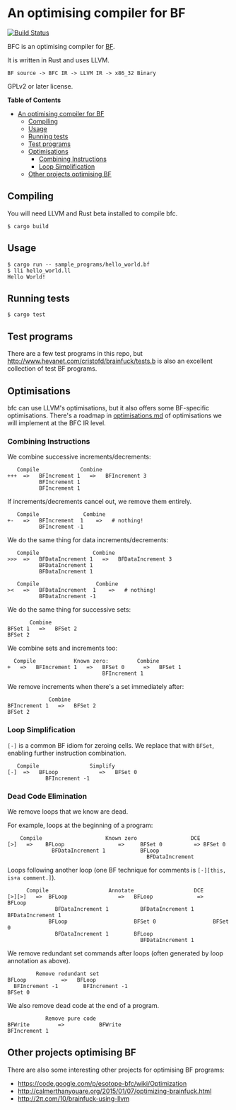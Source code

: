 # An optimising compiler for BF

[![Build Status](https://travis-ci.org/Wilfred/bfc.svg?branch=master)](https://travis-ci.org/Wilfred/bfc)

BFC is an optimising compiler for
[BF](https://en.wikipedia.org/wiki/Brainfuck).

It is written in Rust and uses LLVM.

```
BF source -> BFC IR -> LLVM IR -> x86_32 Binary
```

GPLv2 or later license.

<!-- markdown-toc start - Don't edit this section. Run M-x markdown-toc/generate-toc again -->
**Table of Contents**

- [An optimising compiler for BF](#an-optimising-compiler-for-bf)
    - [Compiling](#compiling)
    - [Usage](#usage)
    - [Running tests](#running-tests)
    - [Test programs](#test-programs)
    - [Optimisations](#optimisations)
        - [Combining Instructions](#combining-instructions)
        - [Loop Simplification](#loop-simplification)
    - [Other projects optimising BF](#other-projects-optimising-bf)

<!-- markdown-toc end -->


## Compiling

You will need LLVM and Rust beta installed to compile bfc.

    $ cargo build

## Usage

```
$ cargo run -- sample_programs/hello_world.bf
$ lli hello_world.ll
Hello World!
```

## Running tests

```
$ cargo test
```

## Test programs

There are a few test programs in this repo, but
http://www.hevanet.com/cristofd/brainfuck/tests.b is also an excellent
collection of test BF programs.

## Optimisations

bfc can use LLVM's optimisations, but it also offers some BF-specific
optimisations. There's a roadmap in
[optimisations.md](optimisations.md) of optimisations we will
implement at the BFC IR level.

### Combining Instructions

We combine successive increments/decrements:

```
   Compile             Combine
+++  =>   BFIncrement 1   =>   BFIncrement 3
          BFIncrement 1
          BFIncrement 1
```

If increments/decrements cancel out, we remove them entirely.

```
   Compile              Combine
+-   =>   BFIncrement  1    =>   # nothing!
          BFIncrement -1
```

We do the same thing for data increments/decrements:

```
   Compile                 Combine
>>>  =>   BFDataIncrement 1   =>   BFDataIncrement 3
          BFDataIncrement 1
          BFDataIncrement 1

   Compile                  Combine
><   =>   BFDataIncrement  1    =>   # nothing!
          BFDataIncrement -1
```

We do the same thing for successive sets:

```
       Combine
BFSet 1   =>   BFSet 2
BFSet 2

```

We combine sets and increments too:

```
  Compile            Known zero:         Combine
+   =>   BFIncrement 1   =>   BFSet 0      =>   BFSet 1
                              BFIncrement 1

```

We remove increments when there's a set immediately after:

```
             Combine
BFIncrement 1   =>   BFSet 2
BFSet 2

```

### Loop Simplification

`[-]` is a common BF idiom for zeroing cells. We replace that with
`BFSet`, enabling further instruction combination.

```
   Compile                Simplify
[-]  =>   BFLoop             =>   BFSet 0
            BFIncrement -1
```

### Dead Code Elimination

We remove loops that we know are dead.

For example, loops at the beginning of a program:

```
    Compile                    Known zero                 DCE
[>]   =>    BFLoop                 =>     BFSet 0          => BFSet 0
              BFDataIncrement 1           BFLoop
                                            BFDataIncrement 
```


Loops following another loop (one BF technique for comments is
`[-][this, is+a comment.]`).

```
      Compile                   Annotate                   DCE
[>][>]   =>  BFLoop                =>   BFLoop              =>   BFLoop
               BFDataIncrement 1          BFDataIncrement 1        BFDataIncrement 1
             BFLoop                     BFSet 0                  BFSet 0
               BFDataIncrement 1        BFLoop
                                          BFDataIncrement 1
```

We remove redundant set commands after loops (often generated by loop
annotation as above).

```
         Remove redundant set
BFLoop           =>   BFLoop
  BFIncrement -1        BFIncrement -1
BFSet 0

```

We also remove dead code at the end of a program.

```
            Remove pure code
BFWrite         =>           BFWrite
BFIncrement 1
```

## Other projects optimising BF

There are also some interesting other projects for optimising BF
programs:

* https://code.google.com/p/esotope-bfc/wiki/Optimization
* http://calmerthanyouare.org/2015/01/07/optimizing-brainfuck.html
* http://2π.com/10/brainfuck-using-llvm
